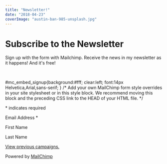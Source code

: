 ```yaml
---
title: "Newsletter!"
date: "2018-04-23"
coverImage: "austin-ban-985-unsplash.jpg"
---
```


# Subscribe to the Newsletter

Sign up with the form with Mailchimp. Receive the news in my newsletter as it happens! And it's free!

 

 #mc\_embed\_signup{background:#fff; clear:left; font:14px Helvetica,Arial,sans-serif; } /\* Add your own MailChimp form style overrides in your site stylesheet or in this style block. We recommend moving this block and the preceding CSS link to the HEAD of your HTML file. \*/ 

\* indicates required

Email Address \* 

First Name 

Last Name 

[View previous campaigns.](https://us17.campaign-archive.com/home/?u=b3e47d4846d4ff4e75c75292b&id=3ac0f645a6 "View previous campaigns")

Powered by [MailChimp](http://eepurl.com/dsnMLL "MailChimp - email marketing made easy and fun")

<script type="text/javascript" src="//s3.amazonaws.com/downloads.mailchimp.com/js/mc-validate.js"></script>

<script type="text/javascript">(function($) {window.fnames = new Array(); window.ftypes = new Array();fnames[0]='EMAIL';ftypes[0]='email';fnames[1]='FNAME';ftypes[1]='text';fnames[2]='LNAME';ftypes[2]='text';}(jQuery));var $mcj = jQuery.noConflict(true);</script>
